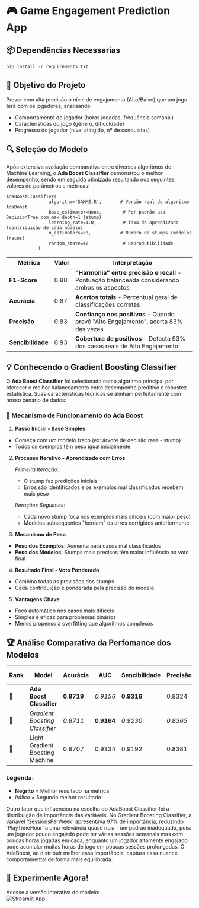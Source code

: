 # 🎮 Game Engagement Prediction App

## 📦 Dependências Necessarias

```python
pip install -r requirements.txt
```

## 🎯 Objetivo do Projeto
Prever com alta precisão o nível de engajamento (Alto/Baixo) que um jogo terá com os jogadores, analisando:

- Comportamento do jogador (horas jogadas, frequência semanal)
- Características do jogo (gênero, dificuldade)
- Progresso do jogador (nível atingido, nº de conquistas)

## 🔍 Seleção do Modelo

Após extensiva avaliação comparativa entre diversos algoritmos de Machine Learning, o **Ada Boost Classifier** demonstrou o melhor desempenho, sendo em seguida otimizado resultando nos seguintes valores de parâmetros e métricas:

```{python}
AdaBoostClassifier(
                algorithm='SAMME.R',       # Versão real do algoritmo AdaBoost
                base_estimator=None,        # Por padrão usa DecisionTree com max_depth=1 (stump)
                learning_rate=1.0,          # Taxa de aprendizado (contribuição de cada modelo)
                n_estimators=50,           # Número de stumps (modelos fracos)
                random_state=42             # Reprodutibilidade
            )
```
| Métrica       | Valor | Interpretação                                                                 |
|--------------|-------|-------------------------------------------------------------------------------|
| **F1-Score** | 0.88  | **"Harmonia" entre precisão e recall** - Pontuação balanceada considerando ambos os aspectos |
| **Acurácia** | 0.87  | **Acertos totais** - Percentual geral de classificações corretas              |
| **Precisão** | 0.83  | **Confiança nos positivos** - Quando prevê "Alto Engajamento", acerta 83% das vezes |
| **Sencibilidade**   | 0.93  | **Cobertura de positivos** - Detecta 93% dos casos reais de Alto Engajamento  |


## 💡 Conhecendo o Gradient Boosting Classifier

O **Ada Boost Classifier** foi selecionado como algoritmo principal por oferecer o melhor balanceamento entre desempenho preditivo e robustez estatística. Suas características técnicas se alinham perfeitamente com nosso cenário de dados:

### 🎯 Mecanismo de Funcionamento do Ada Boost

1. **Passo Inicial - Base Simples**
   
  - Começa com um modelo fraco (ex: árvore de decisão rasa - stump)
  - Todos os exemplos têm peso igual inicialmente

2. **Processo Iterativo - Aprendizado com Erros**
   
   *Primeira Iteração*:
     - O stump faz predições iniciais
     - Erros são identificados e os exemplos mal classificados recebem mais peso

   *Iterações Seguintes*:
     - Cada novo stump foca nos exemplos mais difíceis (com maior peso)
     - Modelos subsequentes "herdam" os erros corrigidos anteriormente

3. **Mecanismo de Peso**
   
  - **Peso dos Exemplos**: Aumenta para casos mal classificados
  - **Peso dos Modelos**: Stumps mais precisos têm maior influência no voto final

4. **Resultado Final - Voto Ponderado**
   
  - Combina todas as previsões dos stumps
  - Cada contribuição é ponderada pela precisão do modelo

5. **Vantagens Chave**
   
  - Foco automático nos casos mais difíceis
  - Simples e eficaz para problemas binários
  - Menos propenso a overfitting que algoritmos complexos
            
## 🏆 Análise Comparativa da Perfomance dos Modelos

| Rank | Model                          | Acurácia    | AUC       | Sencibilidade    | Precisão | F1-Score   | Tempo de Treinamento|
|------|--------------------------------|-------------|-----------|------------------|-----------|------------|---------------|
| 🥇   | **Ada Boost Classifier**        |    **0.8719**	  |  *0.9156*	  |  	**0.9316**		     |  0.8324		  |  **0.8792**	  |  	0.6960
| 🥈   | *Gradient Boosting Classifier*	|    *0.8711*	  |  **0.9164**	  |  	*0.9230*	       |  	*0.8365*	  |  	*0.8776*	  |  	1.8600
| 🥉   | Light Gradient Boosting Machine|	  0.8707	  |  0.9134	  |  	0.9192	   	  |  0.8381		  |  **0.8767**	  |  	2.0800


### Legenda:
- **Negrito** = Melhor resultado na métrica
- *Itálico* = Segundo melhor resultado

Outro fator que influenciou na escolha do AdaBoost Classifier foi a distribuição de importância das variáveis. No Gradient Boosting Classifier, a variável 'SessionsPerWeek' apresentava 97% de importância, reduzindo 'PlayTimeHour' a uma relevância quase nula - um padrão inadequado, pois: um jogador pouco engajado pode ter várias sessões semanais mas com poucas horas jogadas em cada, enquanto um jogador altamente engajado pode acumular muitas horas de jogo em poucas sessões prolongadas. O AdaBoost, ao distribuir melhor essa importância, captura essa nuance comportamental de forma mais equilibrada.

## 🚀 Experimente Agora!
Acesse a versão interativa do modelo:  
[![Streamlit App](https://static.streamlit.io/badges/streamlit_badge_black_white.svg)](https://nivelengajamentojogo.streamlit.app).
